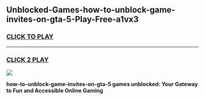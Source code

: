
## Unblocked-Games-how-to-unblock-game-invites-on-gta-5-Play-Free-a1vx3
<h3>
<a href="https://premium76.site?title=how-to-unblock-game-invites-on-gta-5&ref=18A1">CLICK TO PLAY</a></h3>
<hr>

<h3>
<a href="https://premium76.site?title=how-to-unblock-game-invites-on-gta-5&ref=18A1">CLICK 2 PLAY</a>
  
</h3>

<a href="https://premium76.site?title=how-to-unblock-game-invites-on-gta-5&ref=18A1"><img src="https://clearcache.store/games.png"></a>


**how-to-unblock-game-invites-on-gta-5 games unblocked: Your Gateway to Fun and Accessible Online Gaming**
